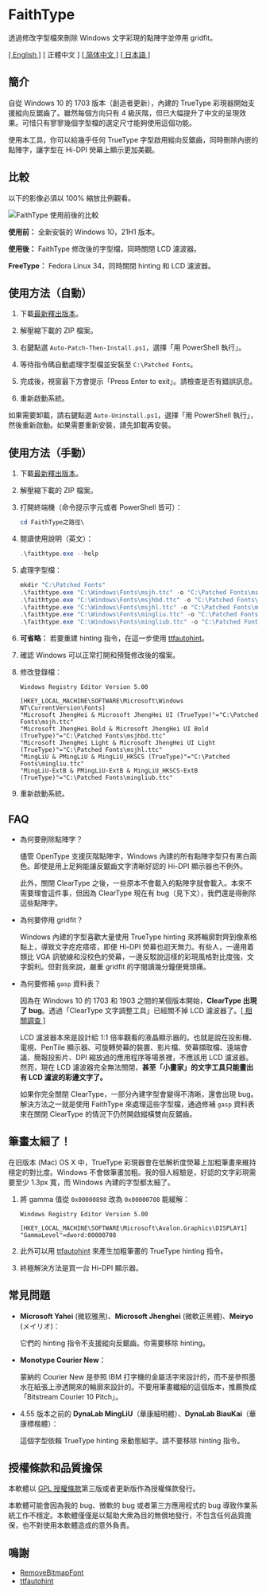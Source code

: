 # FaithType

透過修改字型檔來刪除 Windows 文字彩現的點陣字並停用 gridfit。

[\[ English \]](Readme.md) \[ 正體中文 \] [\[ 简体中文 \]](Readme-zh_cn.md) [\[ 日本語 \]](Readme-ja.md)

## 簡介

自從 Windows 10 的 1703 版本（創造者更新），內建的 TrueType 彩現器開始支援縱向反鋸齒了。雖然每個方向只有 4 級灰階，但已大幅提升了中文的呈現效果。可惜只有寥寥幾個字型檔的選定尺寸能夠使用這個功能。

使用本工具，你可以給幾乎任何 TrueType 字型啟用縱向反鋸齒，同時刪除內嵌的點陣字，讓字型在 Hi-DPI 熒幕上顯示更加美觀。

## 比較

以下的影像必須以 100% 縮放比例觀看。

![FaithType 使用前後的比較](img/comparison.svg)

**使用前：** 全新安裝的 Windows 10，21H1 版本。

**使用後：** FaithType 修改後的字型檔，同時關閉 LCD 濾波器。

**FreeType：** Fedora Linux 34，同時關閉 hinting 和 LCD 濾波器。

## 使用方法（自動）

1. 下載[最新釋出版本](https://github.com/m13253/FaithType/releases/download/latest/FaithType.zip)。

2. 解壓縮下載的 ZIP 檔案。

3. 右鍵點選 `Auto-Patch-Then-Install.ps1`，選擇「用 PowerShell 執行」。

4. 等待指令碼自動處理字型檔並安裝至 `C:\Patched Fonts`。

5. 完成後，視窗最下方會提示「Press Enter to exit」。請檢查是否有錯誤訊息。

6. 重新啟動系統。

如果需要卸載，請右鍵點選 `Auto-Uninstall.ps1`，選擇「用 PowerShell 執行」，然後重新啟動。如果需要重新安裝，請先卸載再安裝。

## 使用方法（手動）

1. 下載[最新釋出版本](https://github.com/m13253/FaithType/releases/download/latest/FaithType.zip)。

2. 解壓縮下載的 ZIP 檔案。

3. 打開終端機（命令提示字元或者 PowerShell 皆可）：
   ```ps1
   cd FaithType之路徑\
   ```

4. 閱讀使用說明（英文）：
   ```ps1
   .\faithtype.exe --help
   ```

5. 處理字型檔：
   ```ps1
   mkdir "C:\Patched Fonts"
   .\faithtype.exe "C:\Windows\Fonts\msjh.ttc" -o "C:\Patched Fonts\msjh.ttc"
   .\faithtype.exe "C:\Windows\Fonts\msjhbd.ttc" -o "C:\Patched Fonts\msjhbd.ttc"
   .\faithtype.exe "C:\Windows\Fonts\msjhl.ttc" -o "C:\Patched Fonts\msjhl.ttc"
   .\faithtype.exe "C:\Windows\Fonts\mingliu.ttc" -o "C:\Patched Fonts\mingliu.ttc"
   .\faithtype.exe "C:\Windows\Fonts\mingliub.ttc" -o "C:\Patched Fonts\mingliub.ttc"
   ```

6. **可省略：** 若要重建 hinting 指令，在這一步使用 [ttfautohint](https://www.freetype.org/ttfautohint/#download)。

7. 確認 Windows 可以正常打開和預覽修改後的檔案。

8. 修改登錄檔：
   ```
   Windows Registry Editor Version 5.00

   [HKEY_LOCAL_MACHINE\SOFTWARE\Microsoft\Windows NT\CurrentVersion\Fonts]
   "Microsoft JhengHei & Microsoft JhengHei UI (TrueType)"="C:\Patched Fonts\msjh.ttc"
   "Microsoft JhengHei Bold & Microsoft JhengHei UI Bold (TrueType)"="C:\Patched Fonts\msjhbd.ttc"
   "Microsoft JhengHei Light & Microsoft JhengHei UI Light (TrueType)"="C:\Patched Fonts\msjhl.ttc"
   "MingLiU & PMingLiU & MingLiU_HKSCS (TrueType)"="C:\Patched Fonts\mingliu.ttc"
   "MingLiU-ExtB & PMingLiU-ExtB & MingLiU_HKSCS-ExtB (TrueType)"="C:\Patched Fonts\mingliub.ttc"
   ```

9. 重新啟動系統。

## FAQ

- 為何要刪除點陣字？

  儘管 OpenType 支援灰階點陣字，Windows 內建的所有點陣字型只有黑白兩色。即使是用上足夠能讓反鋸齒文字清晰好認的 Hi-DPI 顯示器也不例外。

  此外，關閉 ClearType 之後，一些原本不會載入的點陣字就會載入。本來不需要理會這件事，但因為 ClearType 現在有 bug（見下文），我們還是得刪除這些點陣字。

- 為何要停用 gridfit？

  Windows 內建的字型喜歡大量使用 TrueType hinting 來將輪廓對齊到像素格點上，導致文字疙疙瘩瘩，即便 Hi-DPI 熒幕也迴天無力。有些人，一邊用着類比 VGA 訊號線和沒校色的熒幕，一邊反駁說這樣的彩現風格對比度強，文字銳利。但對我來說，嚴重 gridfit 的字閱讀幾分鐘便覺頭痛。

- 為何要修補 `gasp` 資料表？

  因為在 Windows 10 的 1703 和 1903 之間的某個版本開始，**ClearType 出現了 bug**。透過「ClearType 文字調整工具」已經關不掉 LCD 濾波器了。[\[ 相關調查 \]](https://github.com/bp2008/BetterClearTypeTuner/wiki/ClearType-Investigations)

  LCD 濾波器本來是設計給 1:1 倍率觀看的液晶顯示器的。也就是說在投影機、電視、PenTile 顯示器、可旋轉熒幕的裝置、影片檔、熒幕擷取檔、遠端會議、簡報投影片、DPI 縮放過的應用程序等場景裡，不應該用 LCD 濾波器。然而，現在 LCD 濾波器完全無法關閉，**甚至「小畫家」的文字工具只能畫出有 LCD 濾波的彩邊文字了。**

  如果你完全關閉 ClearType，一部分內建字型會變得不清晰，還會出現 bug。解決方法之一就是使用 FaithType 來處理這些字型檔，通過修補 `gasp` 資料表來在關閉 ClearType 的情況下仍然開啟縱橫雙向反鋸齒。

## 筆畫太細了！

在旧版本 (Mac) OS X 中，TrueType 彩現器會在低解析度熒幕上加粗筆畫來維持穩定的對比度。Windows 不會做筆畫加粗。我的個人經驗是，好認的文字彩現需要至少 1.3px 寬，而 Windows 內建的字型都太細了。

1. 將 gamma 值從 `0x00000898` 改為 `0x00000708` 能緩解：
   ```reg
   Windows Registry Editor Version 5.00

   [HKEY_LOCAL_MACHINE\SOFTWARE\Microsoft\Avalon.Graphics\DISPLAY1]
   "GammaLevel"=dword:00000708
   ```

2. 此外可以用 [ttfautohint](https://www.freetype.org/ttfautohint/#download) 來產生加粗筆畫的 TrueType hinting 指令。

3. 終極解決方法是買一台 Hi-DPI 顯示器。

## 常見問題

- **Microsoft Yahei** (微软雅黑)、**Microsoft Jhenghei** (微軟正黑體)、**Meiryo** (メイリオ)：

  它們的 hinting 指令不支援縱向反鋸齒。你需要移除 hinting。

- **Monotype Courier New**：

  蒙納的 Courier New 是參照 IBM 打字機的金屬活字來設計的，而不是參照墨水在紙張上滲透開來的輪廓來設計的。不要用筆畫纖細的這個版本，推薦換成「Bitstream Courier 10 Pitch」。

- 4.55 版本之前的 **DynaLab MingLiU**（華康細明體）、**DynaLab BiauKai**（華康標楷體）：

  這個字型依賴 TrueType hinting 來動態組字。請不要移除 hinting 指令。

## 授權條款和品質擔保

本軟體以 [GPL 授權條款](LICENSE)第三版或者更新版作為授權條款發行。

本軟體可能會因為我的 bug、微軟的 bug 或者第三方應用程式的 bug 導致作業系統工作不穩定。本軟體僅僅是以幫助大衆為目的無償地發行，不包含任何品質擔保，也不對使用本軟體造成的意外負責。

## 鳴謝

- [RemoveBitmapFont](https://github.com/tkumata/RemoveBitmapFont)
- [ttfautohint](https://www.freetype.org/ttfautohint/)
